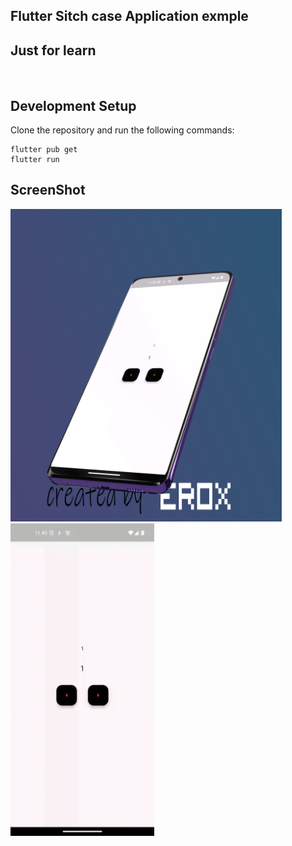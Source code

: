 ## Flutter Sitch case Application exmple
## Just for learn 

<br>

## Development Setup
Clone the repository and run the following commands:
```
flutter pub get
flutter run
```

## ScreenShot

<img src="assets/img/1.png" height="500em" />&nbsp;<img src="assets/img/untitled.gif" height="500em" />

